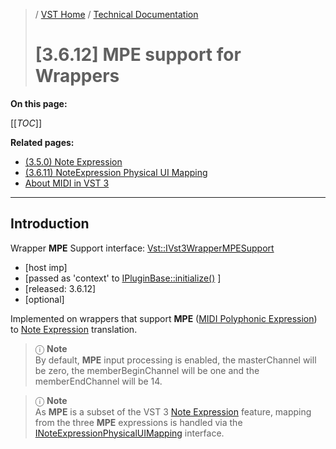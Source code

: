 >/ [VST Home](../../../index.md) / [Technical Documentation](../../Index.md)
>
># [3.6.12] MPE support for Wrappers

**On this page:**

[[_TOC_]]

**Related pages:**

- [(3.5.0) Note Expression](../3.5.0/INoteExpressionController.md)
- [(3.6.11) NoteExpression Physical UI Mapping](../3.6.11/INoteExpressionPhysicalUIMapping.md)
- [About MIDI in VST 3](../../About+MIDI/Index.md)

---

## Introduction

Wrapper **MPE** Support interface: [Vst::IVst3WrapperMPESupport](https://steinbergmedia.github.io/vst3_doc/vstinterfaces/classSteinberg_1_1Vst_1_1IVst3WrapperMPESupport.html)

- [host imp]
- [passed as 'context' to [IPluginBase::initialize()](https://steinbergmedia.github.io/vst3_doc/base/classSteinberg_1_1IPluginBase.html#a3c81be4ff2e7bbb541d3527264f26eed) ]
- [released: 3.6.12]
- [optional]

Implemented on wrappers that support **MPE** ([MIDI Polyphonic Expression](https://www.midi.org/midi-articles/midi-polyphonic-expression-mpe)) to [Note Expression](../3.5.0/INoteExpressionController.md) translation.

>ⓘ **Note**\
>By default, **MPE** input processing is enabled, the masterChannel will be zero, the memberBeginChannel will be one and the memberEndChannel will be 14.

>ⓘ **Note**\
>As **MPE** is a subset of the VST 3 [Note Expression](../3.5.0/INoteExpressionController.md) feature, mapping from the three **MPE** expressions is handled via the [INoteExpressionPhysicalUIMapping](https://steinbergmedia.github.io/vst3_doc/vstinterfaces/classSteinberg_1_1Vst_1_1INoteExpressionPhysicalUIMapping.html) interface.
